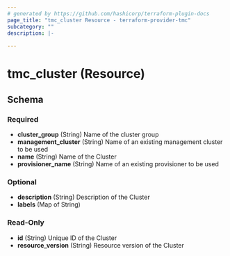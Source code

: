 ```yaml
---
# generated by https://github.com/hashicorp/terraform-plugin-docs
page_title: "tmc_cluster Resource - terraform-provider-tmc"
subcategory: ""
description: |-
  
---
```


# tmc_cluster (Resource)





<!-- schema generated by tfplugindocs -->
## Schema

### Required

- **cluster_group** (String) Name of the cluster group
- **management_cluster** (String) Name of an existing management cluster to be used
- **name** (String) Name of the Cluster
- **provisioner_name** (String) Name of an existing provisioner to be used

### Optional

- **description** (String) Description of the Cluster
- **labels** (Map of String)

### Read-Only

- **id** (String) Unique ID of the Cluster
- **resource_version** (String) Resource version of the Cluster


